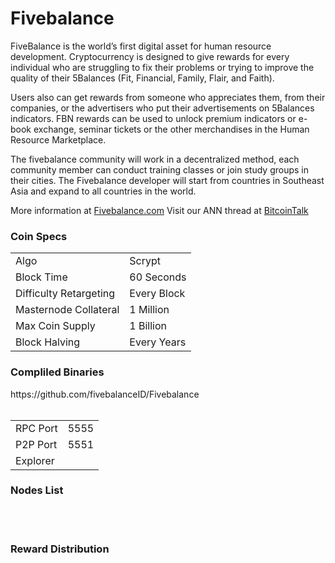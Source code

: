 # Fivebalance

FiveBalance is the world’s first digital asset for human resource development. Cryptocurrency is designed to give rewards for every individual who are struggling to fix their problems or trying to improve the quality of their 5Balances (Fit, Financial, Family, Flair, and Faith).

Users also can get rewards from someone who appreciates them, from their companies, or the advertisers who put their advertisements on 5Balances indicators. FBN rewards can be used to unlock premium indicators or e-book exchange, seminar tickets or the other merchandises in the Human Resource Marketplace.

The fivebalance community will work in a decentralized method, each community member can conduct training classes or join study groups in their cities. The Fivebalance developer will start from countries in Southeast Asia and expand to all countries in the world.

<p>More information at&nbsp;<a href="http://www.fivebalance.com" rel="nofollow">Fivebalance.com</a>&nbsp;Visit our ANN thread at&nbsp;<a href="#" rel="nofollow">BitcoinTalk</a></p>

<h3>Coin Specs</h3>

<table>
  <tr>
    <td>Algo</td>
    <td>Scrypt</td>
  </tr>
  <tr>
    <td>Block Time</td>
    <td>60 Seconds</td>
  </tr>
  <tr>
    <td>Difficulty Retargeting</td>
    <td>Every Block</td>
  </tr>
  <tr>
    <td>Masternode Collateral</td>
    <td>1 Million</td>
  </tr>
  <tr>
    <td>Max Coin Supply</td>
    <td>1 Billion</td>
  </tr>
  <tr>
    <td>Block Halving</td>
    <td>Every Years</td>
  </tr>
</table>


<h3>Compliled Binaries</h3>
https://github.com/fivebalanceID/Fivebalance

<br>
<br>
<table>
  <tr>
    <td>RPC Port</td>
    <td>5555</td>
  </tr>
  <tr>
    <td>P2P Port</td>
    <td>5551</td>
  </tr>
  <tr>
    <td>Explorer</td>
    <td></td>
  </tr>
</table>

<h3>Nodes List</h3>

<br>
<br>
<h3>Reward Distribution</h3>




